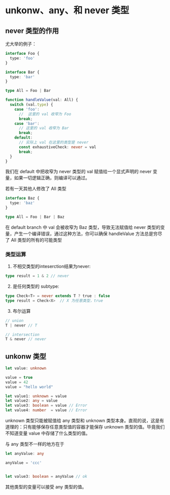 # unkonw、any、和 never 类型

## never 类型的作用

尤大举的例子：

```ts
interface Foo {
  type: 'foo'
}

interface Bar {
  type: 'bar'
}

type All = Foo | Bar

function handleValue(val: All) {
  switch (val.type) {
    case 'foo':
      //  这里的 val 收窄为 Foo
      break;
    case 'bar':
      // 这里的 val 收窄为 Bar
      break;
    default:
      // 实际上 val 在这里的类型是 never
      const exhaustiveCheck: never = val
      break;
  }
}
```

我们在 default 中把收窄为 never 类型的 val 赋值给一个显式声明的 never 变量，如果一切逻辑正确，则编译可以通过。

若有一天其他人修改了 All 类型

```ts
interface Baz {
  type: 'baz'
}

type All = Foo | Bar | Baz
```

在 default branch 中 val 会被收窄为 Baz 类型，导致无法赋值给 never 类型的变量，产生一个编译错误，通过这种方法，你可以确保 handleValue 方法总是穷尽了 All 类型的所有的可能类型

### 类型运算

1. 不相交类型的inteserction结果为never:

```ts
type result = 1 & 2 // never
```

2. 是任何类型的 subtype:

```ts
type Check<T> = never extends T ? true : false
type result = Check<X>  // X 为任意类型，true
```

3. 布尔运算

```ts
// union
T | never // T

// intersection
T & never // never
```


## unkonw 类型

```ts
let value: unknown

value = true
value = 42
value = "hello world"

let value1: unknown = value
let value2: any = value
let value3: boolean = value // Error   
let value4: number  = value // Error
```

unknown 类型只能被赋值给 any 类型和 unknown 类型本身。直观的说，这是有道理的：只有能够保存任意类型值的容器才能保存 unknown 类型的值。毕竟我们不知道变量 value 中存储了什么类型的值。

与 any 类型不一样的地方在于

```ts
let anyValue: any

anyValue = 'ccc'


let value3: boolean = anyValue // ok
```

其他类型的变量可以接受 any 类型的值。